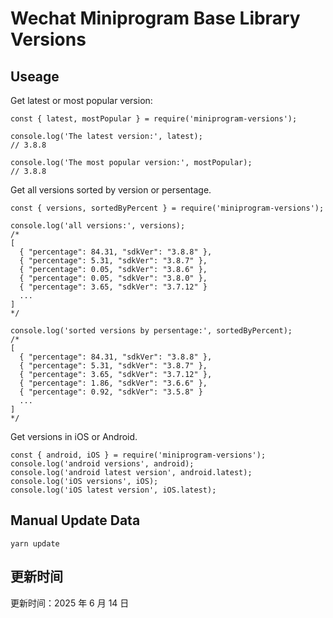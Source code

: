 
# Wechat Miniprogram Base Library Versions

## Useage

Get latest or most popular version:

```;
const { latest, mostPopular } = require('miniprogram-versions');

console.log('The latest version:', latest);
// 3.8.8

console.log('The most popular version:', mostPopular);
// 3.8.8

```

Get all versions sorted by version or persentage.

```
const { versions, sortedByPercent } = require('miniprogram-versions');

console.log('all versions:', versions);
/*
[
  { "percentage": 84.31, "sdkVer": "3.8.8" },
  { "percentage": 5.31, "sdkVer": "3.8.7" },
  { "percentage": 0.05, "sdkVer": "3.8.6" },
  { "percentage": 0.05, "sdkVer": "3.8.0" },
  { "percentage": 3.65, "sdkVer": "3.7.12" }
  ...
]
*/

console.log('sorted versions by persentage:', sortedByPercent);
/*
[
  { "percentage": 84.31, "sdkVer": "3.8.8" },
  { "percentage": 5.31, "sdkVer": "3.8.7" },
  { "percentage": 3.65, "sdkVer": "3.7.12" },
  { "percentage": 1.86, "sdkVer": "3.6.6" },
  { "percentage": 0.92, "sdkVer": "3.5.8" }
  ...
]
*/
```

Get versions in iOS or Android.

```
const { android, iOS } = require('miniprogram-versions');
console.log('android versions', android);
console.log('android latest version', android.latest);
console.log('iOS versions', iOS);
console.log('iOS latest version', iOS.latest);
```

## Manual Update Data

```
yarn update
```

## 更新时间

更新时间：2025 年 6 月 14 日
